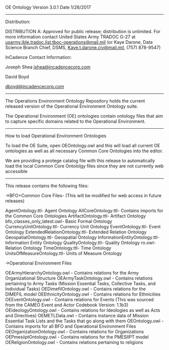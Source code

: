 OE Ontology Version 3.0.1
Date 1/26/2017

------------------------------------------------------------------------------------------------------------------------------------

Distribution:

DISTRIBUTION A: Approved for public release; distribution is unlimited.  For more information contact United States Army TRADOC G-27 at usarmy.jble.tradoc.list.tboc-operations@mail.mil (or Kaye Darone, Data Science Branch Chief, DSMS, Kaye.t.darone.civ@mail.mil, (757) 878-9547)


InCadence Contact Information:

Joseph Shea
jshea@incadencecorp.com

David Boyd

dboyd@incadencecorp.com

------------------------------------------------------------------------------------------------------------------------------------

The Operations Environment Ontology Repository holds the current released version of the Operational Environment Ontology suite.

The Operational Environment (OE) ontologies contain ontology files that aim to capture specific domains related to the Operational Environment.


--------------------------------------------------------------------------

How to load Operational Environment Ontologies

To load the OE Suite, open OEOntology.owl and this will load all current OE ontologies as well as all necessary Common Core Ontologies into the editor. 

We are providing a protege catalog file with this release to automatically load the local Common Core Ontololgy files since they are not currently web accessible 

------------------------------------------------------------------------------------------------------------------------------------

This release contains the following files:

->BFO+Common Core Files- (This will be modified for web access in future releases)

AgentOntology.ttl- Agent Ontology
AllCoreOntology.ttl- Contains imports for the Common Core Ontologies
ArtifactOntology.ttl- Artifact Ontology
bfo_classes_only_latest.owl- Basic Formal Ontology
CurrencyUnitOntology.ttl- Currency Unit Ontology
EventOntology.ttl- Event Ontology
ExtendedRelationOntology.ttl- Extended Relation Ontology
GeospatialOntology.ttl- Geospatial Ontology
InformationEntityOntology.ttl- Information Entity Ontology
QualityOntology.ttl- Quality Ontology
ro.owl- Relation Ontology
TimeOntology.ttl- Time Ontology
UnitsOfMeasureOntology.ttl- Units of Measure Ontology


->Operational Environment Files

OEArmyHierarchyOntology.owl - Contains relations for the Army Organizational Structure
OEArmyTaskOntology.owl - Contains relations pertaining to Army Tasks (Mission Essential Tasks, Collective Tasks, and Individual Tasks) 
OEDimefilOntology.owl - Contains relations for the DIMEFIL model
OEEthnicityOntology.owl - Contains relations for Ethnicities
OEEventOntology.owl - Contains relations for Events (This was sourced from the CAMEO Event and Actor Codebook Version: 1.1b3)
OEIdeologyOntology.owl - Contains relations for Ideologies as well as Acts and Directives)
OEMETLData.owl - Contains instance data of Mission Essential Task Lists and the Tasks that go along with them
OEOntology.owl - Contains imports for all BFO and Operational Environment Files
OEOrganizationOntology.owl - Contains relations for Organizations
OEPmesiiptOntology.owl - Contains relations for the PMESIIPT model
OEReligionOntology.owl - Contains relations pertaining to religions














